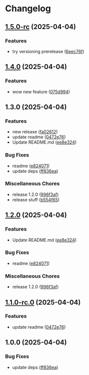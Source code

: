 # Changelog

## [1.5.0-rc](https://github.com/jharvey10/renovate-test/compare/v1.4.0...v1.5.0-rc) (2025-04-04)


### Features

* try versioning prerelease ([6eec76f](https://github.com/jharvey10/renovate-test/commit/6eec76fa009eac8d59238dccf3d4219706a9a08c))

## [1.4.0](https://github.com/jharvey10/renovate-test/compare/v1.3.0...v1.4.0) (2025-04-04)


### Features

* wow new feature ([075d994](https://github.com/jharvey10/renovate-test/commit/075d9942defd49388e53d68dfad2621df21de783))

## 1.3.0 (2025-04-04)


### Features

* new release ([fa02612](https://github.com/jharvey10/renovate-test/commit/fa0261232bc11f2bd5950f662d82eee48ac91ed1))
* update readme ([0472e76](https://github.com/jharvey10/renovate-test/commit/0472e7676f385ede1bc343c53056bc2d0c1e869e))
* Update README.md ([ee8e324](https://github.com/jharvey10/renovate-test/commit/ee8e3245ebfc682cd1ab80c526a52fb851d81b65))


### Bug Fixes

* readme ([e824071](https://github.com/jharvey10/renovate-test/commit/e8240711d2e2fff7f4734b47b33246ad87306fa6))
* update deps ([ff836ea](https://github.com/jharvey10/renovate-test/commit/ff836ea90a8895540243e6cd78d780972f8f1597))


### Miscellaneous Chores

* release 1.2.0 ([996f3af](https://github.com/jharvey10/renovate-test/commit/996f3afa8dfc81e0b034e20f6fc0f9861d9a4753))
* release stuff ([b554f65](https://github.com/jharvey10/renovate-test/commit/b554f65c265ad6a0411d448bae758f93491f6d16))

## [1.2.0](https://github.com/jharvey10/renovate-test/compare/v1.1.0-rc.0...v1.2.0) (2025-04-04)


### Features

* Update README.md ([ee8e324](https://github.com/jharvey10/renovate-test/commit/ee8e3245ebfc682cd1ab80c526a52fb851d81b65))


### Bug Fixes

* readme ([e824071](https://github.com/jharvey10/renovate-test/commit/e8240711d2e2fff7f4734b47b33246ad87306fa6))


### Miscellaneous Chores

* release 1.2.0 ([996f3af](https://github.com/jharvey10/renovate-test/commit/996f3afa8dfc81e0b034e20f6fc0f9861d9a4753))

## [1.1.0-rc.0](https://github.com/jharvey10/renovate-test/compare/v1.0.0...v1.1.0-rc.0) (2025-04-04)


### Features

* update readme ([0472e76](https://github.com/jharvey10/renovate-test/commit/0472e7676f385ede1bc343c53056bc2d0c1e869e))

## 1.0.0 (2025-04-04)


### Bug Fixes

* update deps ([ff836ea](https://github.com/jharvey10/renovate-test/commit/ff836ea90a8895540243e6cd78d780972f8f1597))
